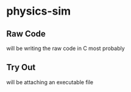 # physics-sim
## Raw Code
will be writing the raw code in C most probably
## Try Out
will be attaching an executable file 
